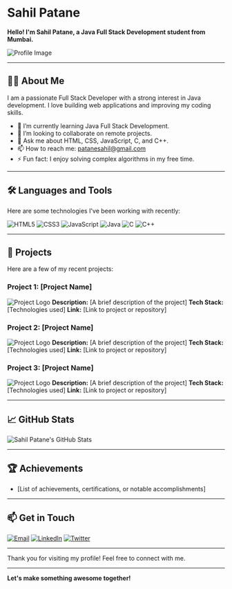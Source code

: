 # Sahil Patane

**Hello! I'm Sahil Patane, a Java Full Stack Development student from Mumbai.**

![Profile Image](https://via.placeholder.com/150) <!-- Replace with your profile image URL -->

---

## 👩‍💻 About Me

I am a passionate Full Stack Developer with a strong interest in Java development. I love building web applications and improving my coding skills.

- 🌱 I’m currently learning Java Full Stack Development.
- 👯 I’m looking to collaborate on remote projects.
- 💬 Ask me about HTML, CSS, JavaScript, C, and C++.
- 📫 How to reach me: [patanesahil@gmail.com](mailto:patanesahil@gmail.com)
- ⚡ Fun fact: I enjoy solving complex algorithms in my free time.

---

## 🛠️ Languages and Tools

Here are some technologies I've been working with recently:

![HTML5](https://img.shields.io/badge/-HTML5-E34F26?style=flat-square&logo=html5&logoColor=white)
![CSS3](https://img.shields.io/badge/-CSS3-1572B6?style=flat-square&logo=css3)
![JavaScript](https://img.shields.io/badge/-JavaScript-F7DF1E?style=flat-square&logo=javascript&logoColor=black)
![Java](https://img.shields.io/badge/-Java-007396?style=flat-square&logo=java&logoColor=white)
![C](https://img.shields.io/badge/-C-A8B9CC?style=flat-square&logo=c&logoColor=black)
![C++](https://img.shields.io/badge/-C++-00599C?style=flat-square&logo=c%2B%2B&logoColor=white)

---

## 🚀 Projects

Here are a few of my recent projects:

### Project 1: [Project Name]
![Project Logo](https://via.placeholder.com/50) <!-- Replace with your project logo URL -->
**Description:** [A brief description of the project]
**Tech Stack:** [Technologies used]
**Link:** [Link to project or repository]

### Project 2: [Project Name]
![Project Logo](https://via.placeholder.com/50) <!-- Replace with your project logo URL -->
**Description:** [A brief description of the project]
**Tech Stack:** [Technologies used]
**Link:** [Link to project or repository]

### Project 3: [Project Name]
![Project Logo](https://via.placeholder.com/50) <!-- Replace with your project logo URL -->
**Description:** [A brief description of the project]
**Tech Stack:** [Technologies used]
**Link:** [Link to project or repository]

---

## 📈 GitHub Stats

![Sahil Patane's GitHub Stats](https://github-readme-stats.vercel.app/api?username=your-github-username&show_icons=true&theme=radical)

---

## 🏆 Achievements

- [List of achievements, certifications, or notable accomplishments]

---

## 📫 Get in Touch

[![Email](https://img.shields.io/badge/-patanesahil@gmail.com-EA4335?style=flat-square&logo=gmail&logoColor=white)](mailto:patanesahil@gmail.com)
[![LinkedIn](https://img.shields.io/badge/-Sahil%20Patane-0077B5?style=flat-square&logo=linkedin&logoColor=white)](https://www.linkedin.com/in/sahil-patane-b58005314?utm_source=share&utm_campaign=share_via&utm_content=profile&utm_medium=android_app)
[![Twitter](https://img.shields.io/badge/-SahilPatane-1DA1F2?style=flat-square&logo=twitter&logoColor=white)](https://x.com/SahilPatane?t=b9dCDIhvLQ_cQAucr-U74Q&s=09)

---

Thank you for visiting my profile! Feel free to connect with me.

---

**Let's make something awesome together!**
